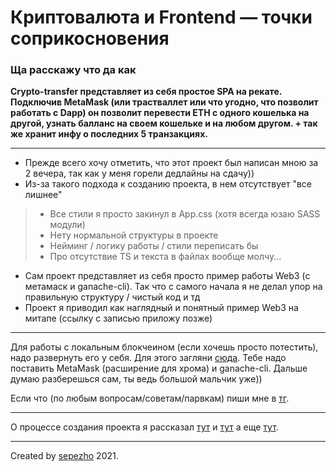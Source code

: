 Криптовалюта и Frontend — точки соприкосновения
========================
### Ща расскажу что да как ###

**Сrypto-transfer представляет из себя простое SPA на рекате. Подключив MetaMask (или трастваллет или что угодно, что позволит работать с Dapp) он позволит перевести ETH с одного кошелька на другой, узнать балланс на своем кошельке и на любом другом. + так же хранит инфу о последних 5 транзакциях.**

---

* Прежде всего хочу отметить, что этот проект был написан мною за 2 вечера, так как у меня горели дедлайны на сдачу))
* Из-за такого подхода к созданию проекта, в нем отсутствует "все лишнее"
> * Все стили я просто закинул в App.css (хотя всегда юзаю SASS модули)
> * Нету нормальной структуры в проекте
> * Нейминг / логику работы / стили переписать бы
> * Про отсутствие TS и текста в файлах вообще молчу...
* Сам проект представляет из себя просто пример работы Web3 (с метамаск и ganache-cli). Так что с самого начала я не делал упор на правильную структуру / чистый код и тд
* Проект я приводил как наглядный и понятный пример Web3 на митапе (ссылку с записью приложу позже)

---

Для работы с локальным блокчеином (если хочешь просто потестить), надо развернуть его у себя. Для этого загляни [сюда](https://ethereumdev.io/testing-your-smart-contract-with-existing-protocols-ganache-fork/ "О ganache-cli"). Тебе надо поставить MetaMask (расширение для хрома) и ganache-cli. Дальше думаю разберешься сам, ты ведь большой мальчик уже))

Если что (по любым вопросам/советам/парвкам) пиши мне в [тг](https://t.me/sepezho/ "Мой тг").

---

О процессе создания проекта я рассказал [тут](https://www.instagram.com/stories/highlights/17886966257204178/ "Хайлайт в инсте") и [тут](https://t.me/sepezho_log/758 "Тг пост 1") а еще [тут](https://t.me/sepezho_log/759/ "Тг пост 2").

---

Created by [sepezho](https://sepezho.com/ "Обо мне") 2021.



